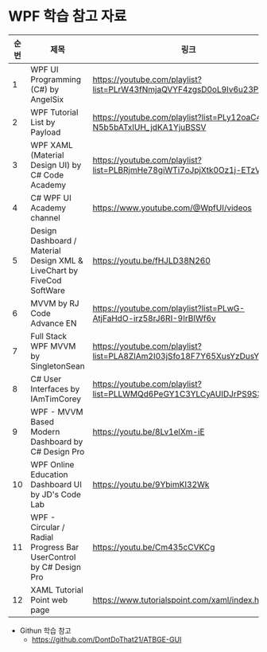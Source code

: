 # WPF 학습 참고 자료

| 순번 | 제목 | 링크 | 비고 |
| ---| --- | --- | --- |
| 1 | WPF UI Programming (C#) by AngelSix | https://youtube.com/playlist?list=PLrW43fNmjaQVYF4zgsD0oL9Iv6u23PI6M | - |
| 2 | WPF Tutorial List by Payload | https://youtube.com/playlist?list=PLy12oaC4-N5b5bATxIUH_jdKA1YjuBSSV | - |
| 3 | WPF XAML (Material Design UI) by C# Code Academy | https://youtube.com/playlist?list=PLBRjmHe78giWTi7oJpjXtk0Oz1j-ETzVJ | - |
| 4 | C# WPF UI Academy channel | https://www.youtube.com/@WpfUI/videos | - |
| 5 | Design Dashboard / Material Design XML & LiveChart by FiveCod SoftWare | https://youtu.be/fHJLD38N260 | - |
| 6 | MVVM by RJ Code Advance EN | https://youtube.com/playlist?list=PLwG-AtjFaHdO-irz58rJ6RI-9IrBIWf6v | - |
| 7 | Full Stack WPF MVVM by SingletonSean | https://youtube.com/playlist?list=PLA8ZIAm2I03jSfo18F7Y65XusYzDusYu5 | - |
| 8 | C# User Interfaces by IAmTimCorey | https://youtube.com/playlist?list=PLLWMQd6PeGY1C3YLCyAUIDJrPS9S3WdLK | - |
| 9 | WPF - MVVM Based Modern Dashboard by C# Design Pro | https://youtu.be/8Lv1elXm-iE | - |
| 10 | WPF Online Education Dashboard UI by JD's Code Lab | https://youtu.be/9YbimKI32Wk | - |
| 11 | WPF - Circular / Radial Progress Bar UserControl by C# Design Pro | https://youtu.be/Cm435cCVKCg | - |
| 12 | XAML Tutorial Point web page | https://www.tutorialspoint.com/xaml/index.htm | - |

* Githun 학습 참고
  - https://github.com/DontDoThat21/ATBGE-GUI

